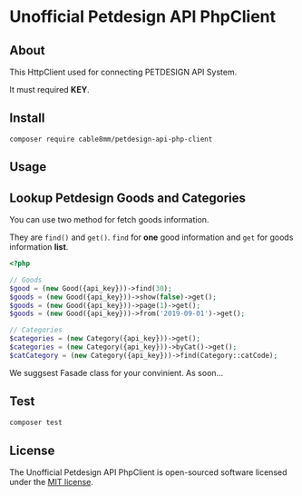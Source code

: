 # Unofficial Petdesign API PhpClient

## About

This HttpClient used for connecting PETDESIGN API System.

It must required **KEY**.

## Install

```
composer require cable8mm/petdesign-api-php-client
```

## Usage

## Lookup Petdesign Goods and Categories

You can use two method for fetch goods information.

They are `find()` and `get()`. `find` for **one** good information and `get` for goods information **list**.

```php
<?php

// Goods
$good = (new Good({api_key}))->find(30);
$goods = (new Good({api_key}))->show(false)->get();
$goods = (new Good({api_key}))->page(1)->get();
$goods = (new Good({api_key}))->from('2019-09-01')->get();

// Categories
$categories = (new Category({api_key}))->get();
$categories = (new Category({api_key}))->byCat()->get();
$catCategory = (new Category({api_key}))->find(Category::catCode);
```

We suggsest Fasade class for your convinient. As soon...

## Test

```bash
composer test
```

## License

The Unofficial Petdesign API PhpClient is open-sourced software licensed under the [MIT license](https://opensource.org/licenses/MIT).
